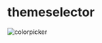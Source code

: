 # themeselector
 
 
![colorpicker](https://user-images.githubusercontent.com/90704273/156905574-a47b8a13-1b93-43a6-8db8-6d0d3cf6fb91.png)
